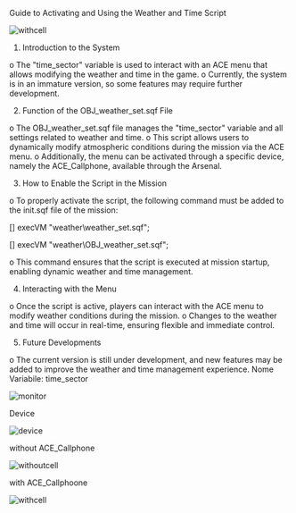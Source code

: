 Guide to Activating and Using the Weather and Time Script

![withcell](https://github.com/user-attachments/assets/eb09d848-b06c-48ed-8a88-ad0a372ae609)

1.	Introduction to the System

o	The "time_sector" variable is used to interact with an ACE menu that allows modifying the weather and time in the game.
o	Currently, the system is in an immature version, so some features may require further development.

2.	Function of the OBJ_weather_set.sqf File

o	The OBJ_weather_set.sqf file manages the "time_sector" variable and all settings related to weather and time.
o	This script allows users to dynamically modify atmospheric conditions during the mission via the ACE menu.
o	Additionally, the menu can be activated through a specific device, namely the ACE_Callphone, available through the Arsenal.

3.	How to Enable the Script in the Mission

o	To properly activate the script, the following command must be added to the init.sqf file of the mission:

[] execVM "weather\weather_set.sqf";

[] execVM "weather\OBJ_weather_set.sqf";

o	This command ensures that the script is executed at mission startup, enabling dynamic weather and time management.

4.	Interacting with the Menu

o	Once the script is active, players can interact with the ACE menu to modify weather conditions during the mission.
o	Changes to the weather and time will occur in real-time, ensuring flexible and immediate control.

5.	Future Developments

o	The current version is still under development, and new features may be added to improve the weather and time management experience.
Nome Variabile: time_sector
 
![monitor](https://github.com/user-attachments/assets/4037fb79-3d5d-4bd1-b86e-855fef5ea8c9)

Device

![device](https://github.com/user-attachments/assets/9ccbecc9-168f-4fe4-a4c0-59a137490c6d)

without ACE_Callphone

![withoutcell](https://github.com/user-attachments/assets/ecc9f1d4-f546-4397-9cfe-31f3f6b6794b)

with ACE_Callphoone

![withcell](https://github.com/user-attachments/assets/af47a3bb-c0eb-4146-ab7d-dbc1fcfcc0fb)


  
